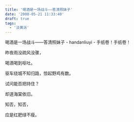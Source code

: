 ```yaml
---
title: '喝酒是一场战斗——答清照妹子'
date: '2008-05-21 11:33:40'
draft: true
tags:
  - '淡黄派'
---
```


喝酒是一场战斗——答清照妹子 - handanliuyi - 手纸卷！手纸卷！

昨夜雨没疏风没骤，

喝酒喝到呕吐。

驱车绕城不知归路，惊起野鸡有数。

试问能否把持住？

却道海棠依旧。

知否，知否，

应是红肥绿不瘦。
